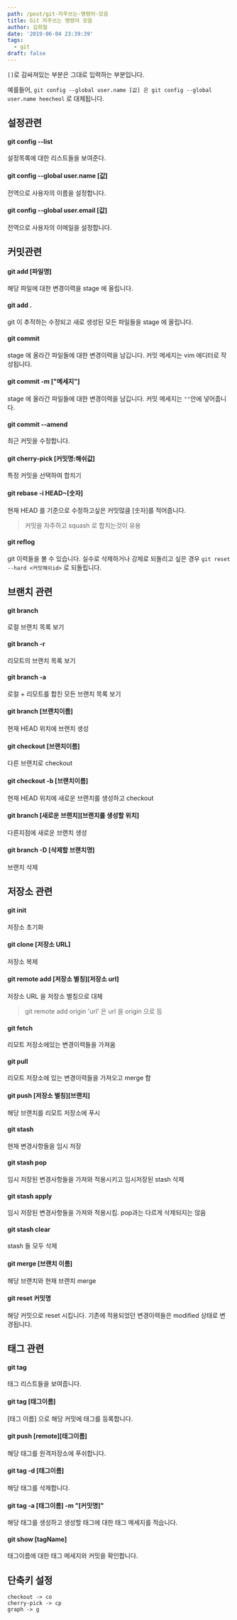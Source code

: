 ```yaml
---
path: /post/git-자주쓰는-명령어-모음
title: Git 자주쓰는 명령어 모음
author: 김희철
date: '2019-06-04 23:39:39'
tags:
  - git
draft: false
---
```


`[]`로 감싸져있는 부분은 그대로 입력하는 부분입니다.

예를들어, `git config --global user.name [값] 은 git config --global user.name heecheol` 로 대체됩니다.

## 설정관련

#### git config --list

설정목록에 대한 리스트들을 보여준다.

#### git config --global user.name [값]

전역으로 사용자의 이름을 설정합니다.

#### git config --global user.email [값]

전역으로 사용자의 이메일을 설정합니다.

## 커밋관련

#### git add [파일명]

해당 파일에 대한 변경이력을 stage 에 올립니다.

#### git add .

git 이 추적하는 수정되고 새로 생성된 모든 파일들을 stage 에 올립니다.

#### git commit

stage 에 올라간 파일들에 대한 변경이력을 남깁니다. 커밋 메세지는 vim 에디터로 작성됩니다.

#### git commit -m ["메세지"]

stage 에 올라간 파일들에 대한 변경이력을 남깁니다. 커밋 메세지는 `""`안에 넣어줍니다.

#### git commit --amend

최근 커밋을 수정합니다.

#### git cherry-pick [커밋명:해쉬값]

특정 커밋을 선택하여 합치기

#### git rebase -i HEAD~[숫자]

현재 HEAD 를 기준으로 수정하고싶은 커밋많큼 [숫자]를 적어줍니다.

> 커밋을 자주하고 squash 로 합치는것이 유용

#### git reflog

git 이력들을 볼 수 있습니다. 실수로 삭제하거나 강제로 되돌리고 싶은 경우 `git reset --hard <커밋해쉬id>` 로 되돌립니다.

## 브랜치 관련

#### git branch

로컬 브랜치 목록 보기

#### git branch -r

리모트의 브랜치 목록 보기

#### git branch -a

로컬 + 리모트를 합친 모든 브랜치 목록 보기

#### git branch [브랜치이름]

현재 HEAD 위치에 브랜치 생성

#### git checkout [브랜치이름]

다른 브랜치로 checkout

#### git checkout -b [브랜치이름]

현재 HEAD 위치에 새로운 브랜치를 생성하고 checkout

#### git branch [새로운 브랜치][브랜치를 생성할 위치]

다른지점에 새로운 브랜치 생성

#### git branch -D [삭제할 브랜치명]

브랜치 삭제

## 저장소 관련

#### git init

저장소 초기화

#### git clone [저장소 URL]

저장소 복제

#### git remote add [저장소 별칭][저장소 url]

저장소 URL 을 저장소 별칭으로 대체

> git remote add origin 'url' 은 url 을 origin 으로 등

#### git fetch

리모트 저장소에있는 변경이력들을 가져옴

#### git pull

리모트 저장소에 있는 변경이력들을 가져오고 merge 함

#### git push [저장소 별칭][브랜치]

해당 브랜치를 리모트 저장소에 푸시

#### git stash

현재 변경사항들을 임시 저장

#### git stash pop

임시 저장된 변경사항들을 가져와 적용시키고 임시저장된 stash 삭제

#### git stash apply

임시 저장된 변경사항들을 가져와 적용시킴. pop과는 다르게 삭제되지는 않음

#### git stash clear

stash 들 모두 삭제

#### git merge [브랜치 이름]

해당 브랜치와 현재 브랜치 merge

#### git reset 커밋명

해당 커밋으로 reset 시킵니다. 기존에 적용되었던 변경이력들은 modified 상태로 변경됩니다.

## 태그 관련

#### git tag

태그 리스트들을 보여줍니다.

#### git tag [태그이름]

[태그 이름] 으로 해당 커밋에 태그를 등록합니다.

#### git push [remote][태그이름]

해당 태그를 원격저장소에 푸쉬합니다.

#### git tag -d [태그이름]

해당 태그를 삭제합니다.

#### git tag -a [태그이름] -m "[커밋명]"

해당 태그를 생성하고 생성할 태그에 대한 태그 메세지를 적습니다.

#### git show [tagName]

태그이름에 대한 태그 메세지와 커밋을 확인합니다.

## 단축키 설정

```
checkout -> co
cherry-pick -> cp
graph -> g
```
